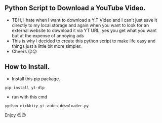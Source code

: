## Python Script to Download a YouTube Video. 
* TBH, I hate when I want to download a Y.T Video and I can't just save it directly to my local.storage and again when you want to look for an external website to download it via YT URL, yes you get what you want but at the expense of annoying ads
* This is why I decided to create this python script to make life easy and things just a little bit more simpler.
* Cheers 😜😜

## How to Install. 
* Install this pip package. 
```
pip install yt-dlp
```
* run with this cmd
```
python nickbiiy-yt-video-downloader.py
```
Enjoy 😉😉
